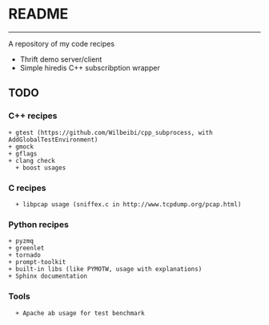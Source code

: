 # README
------
A repository of my code recipes

+ Thrift demo server/client
+ Simple hiredis C++ subscribption wrapper

## TODO

### C++ recipes
    + gtest (https://github.com/Wilbeibi/cpp_subprocess, with AddGlobalTestEnvironment)
    + gmock
    + gflags
    + clang check
	  + boost usages

### C recipes
	  + libpcap usage (sniffex.c in http://www.tcpdump.org/pcap.html)

### Python recipes
    + pyzmq
    + greenlet
    + tornado
    + prompt-toolkit
    + built-in libs (like PYMOTW, usage with explanations)
    + Sphinx documentation

### Tools
	  + Apache ab usage for test benchmark
